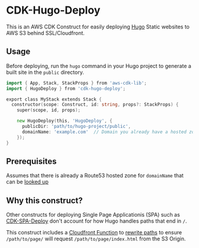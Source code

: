 # CDK-Hugo-Deploy

This is an AWS CDK Construct for easily deploying [Hugo](https://gohugo.io/) Static websites to AWS S3 behind SSL/Cloudfront.

## Usage

Before deploying, run the `hugo` command in your Hugo project to generate a built site in the `public` directory.

```go
import { App, Stack, StackProps } from 'aws-cdk-lib';
import { HugoDeploy } from 'cdk-hugo-deploy';

export class MyStack extends Stack {
  constructor(scope: Construct, id: string, props?: StackProps) {
    super(scope, id, props);

    new HugoDeploy(this, 'HugoDeploy', {
      publicDir: 'path/to/hugo-project/public',
      domainName: 'example.com'  // Domain you already have a hosted zone for
    });
}
```

## Prerequisites

Assumes that there is already a Route53 hosted zone for `domainName` that can be [looked up](https://docs.aws.amazon.com/cdk/api/v2/docs/aws-cdk-lib.aws_route53.HostedZone.html#static-fromwbrlookupscope-id-query)

## Why this construct?

Other constructs for deploying Single Page Applicationis (SPA) such as [CDK-SPA-Deploy](https://github.com/nideveloper/CDK-SPA-Deploy) don't account for how Hugo handles paths that end in `/`.

This construct includes a [Cloudfront Function](https://docs.aws.amazon.com/AmazonCloudFront/latest/DeveloperGuide/cloudfront-functions.html) to [rewrite paths](src/hugoPaths.js) to ensure `/path/to/page/` will request `/path/to/page/index.html` from the S3 Origin.
